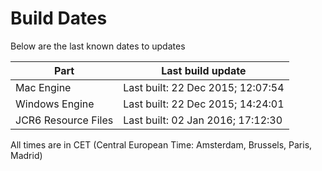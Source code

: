 # Build Dates

Below are the last known dates to updates

Part | Last build update
-----|-----
Mac Engine | Last built: 22 Dec 2015; 12:07:54
Windows Engine | Last built: 22 Dec 2015; 14:24:01
JCR6 Resource Files | Last built: 02 Jan 2016; 17:12:30
All times are in CET (Central European Time: Amsterdam, Brussels, Paris, Madrid)



